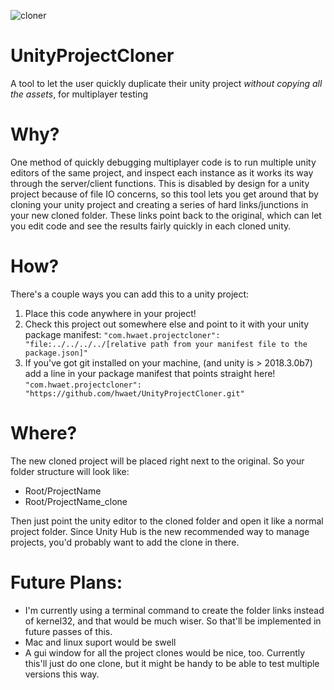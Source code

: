 ![cloner](https://user-images.githubusercontent.com/30280876/48310703-37780100-e561-11e8-8319-0ecbaeb8c8e4.gif)
# UnityProjectCloner
A tool to let the user quickly duplicate their unity project *without copying all the assets*, for multiplayer testing

# Why?
One method of quickly debugging multiplayer code is to run multiple unity editors of the same project, and inspect each instance as it works its way through the server/client functions. This is disabled by design for a unity project because of file IO concerns, so this tool lets you get around that by cloning your unity project and creating a series of hard links/junctions in your new cloned folder. These links point back to the original, which can let you edit code and see the results fairly quickly in each cloned unity.

# How?
There's a couple ways you can add this to a unity project:
1. Place this code anywhere in your project!
2. Check this project out somewhere else and point to it with your unity package manifest:
```"com.hwaet.projectcloner":  "file:../../../../[relative path from your manifest file to the package.json]"```
3. If you've got git installed on your machine, (and unity is > 2018.3.0b7) add a line in your package manifest that points straight here!
```"com.hwaet.projectcloner": "https://github.com/hwaet/UnityProjectCloner.git"```

# Where?
The new cloned project will be placed right next to the original. So your folder structure will look like:
- Root/ProjectName
- Root/ProjectName_clone

Then just point the unity editor to the cloned folder and open it like a normal project folder. Since Unity Hub is the new recommended way to manage projects, you'd probably want to add the clone in there.

# Future Plans:
- I'm currently using a terminal command to create the folder links instead of kernel32, and that would be much wiser. So that'll be implemented in future passes of this.
- Mac and linux suport would be swell
- A gui window for all the project clones would be nice, too. Currently this'll just do one clone, but it might be handy to be able to test multiple versions this way.

